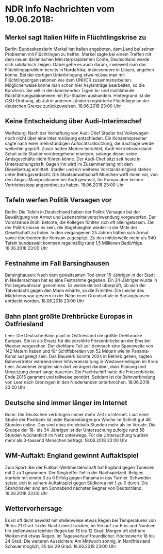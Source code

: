 # NDR Info Nachrichten vom 19.06.2018:


## Merkel sagt Italien Hilfe in Flüchtlingskrise zu
Berlin: Bundeskanzlerin Merkel hat Italien angeboten, dem Land bei seinen Problemen mit Flüchtlingen zu helfen. Merkel sagte bei einem Treffen mit dem neuen italienischen Ministerpräsidenten Conte, Deutschland werde sich solidarisch zeigen. Dabei gehe es auch darum, inwieweit man das Flüchtlingsproblem bereits in Nordafrika, insbesondere in Libyen, angehen könne. Bei der dortigen Unterbringung etwa müsse man mit Flüchtlingsorganisationen wie dem UNHCR zusammenarbeiten. Möglicherweise könne man schon hier Asylanträge bearbeiten, so die Kanzlerin. Sie will in den kommenden Tagen bi- und multilaterale Rückführungsabkommen mit EU-Staaten aushandeln. Hintergrund ist die CSU-Drohung, ab Juli in anderen Ländern registrierte Flüchtlinge an der deutschen Grenze zurückzuweisen. 18.06.2018 23:00 Uhr 

## Keine Entscheidung über Audi-Interimschef
Wolfsburg: Nach der Verhaftung von Audi-Chef Stadler hat Volkswagen noch nicht über eine Interimslösung entschieden. Ein Konzernsprecher sagte nach einer mehrstündigen Aufsichtsratssitzung, die Sachlage werde weiterhin geprüft. Zuvor hatten Medien berichtet, Audi-Vertriebsvorstand Schot solle Stadler vorübergehend ersetzen, solange dieser seine Amtsgeschäfte nicht führen könne. Der Audi-Chef sitzt seit heute in Untersuchungshaft. Gegen ihn wird im Zusammenhang mit dem Dieselbetrug ermittelt. Stadler und ein weiteres Vorstandsmitglied stehen unter Betrugsverdacht. Die Staatsanwaltschaft München wirft ihnen vor, von den Abgas-Manipulationen bei Audi gewusst, für Europa aber keinen Vertriebsstopp angeordnet zu haben. 18.06.2018 23:00 Uhr 

## Tafeln werfen Politik Versagen vor
Berlin: Die Tafeln in Deutschland haben der Politik Versagen bei der Bewältigung von Armut und Lebensmittelverschwendung vorgeworfen. Der Vorsitzende Brühl betonte, die Kollegen fühlten sich oft alleingelassen. Ziel der Politik müsse es sein, die Abgehängten wieder in die Mitte der Gesellschaft zu holen. In den vergangenen 25 Jahren hätten sich Armut sowie überbordender Konsum zugespitzt. Zu den mittlerweile mehr als 940 Tafeln bundesweit kommen regelmäßig rund 1,5 Millionen Bedürftige. 18.06.2018 23:00 Uhr 

## Festnahme im Fall Barsinghausen
Barsinghausen: 	Nach dem gewaltsamen Tod einer 16-Jährigen in der Stadt in Niedersachsen hat es eine Festnahme gegeben. Ein 24-Jähriger wurde in Polizeigewahrsam genommen. Es werde derzeit überprüft, ob sich der Tatverdacht gegen den Mann erhärte, so die Ermittler. Die Leiche des Mädchens war gestern in der Nähe einer Grundschule in Barsinghausen entdeckt worden. 18.06.2018 23:00 Uhr 

## Bahn plant größte Drehbrücke Europas in Ostfriesland
Leer: Die Deutsche Bahn plant in Ostfriesland die größte Drehbrücke Europas. Sie ist als Ersatz für die zerstörte Friesenbrücke an der Ems bei Weener vorgesehen. Der drehbare Teil soll demnach eine Spannweite von 142 Metern haben und für Schiffsbreiten von 52 Metern wie im Panama-Kanal ausgelegt sein. Das Bauwerk könnte 2024 in Betrieb gehen, sagten Bahnvertreter während einer Infoveranstaltung in Westoverledingen im Kreis Leer. Anwohner zeigten sich dort verärgert darüber, dass Planung und Umsetzung derart lange dauerten. Ein Frachtschiff hatte die Friesenbrücke Ende 2015 gerammt und teilweise zerstört. Seitdem ist die Bahnverbindung von Leer nach Groningen in den Niederlanden unterbrochen. 18.06.2018 23:00 Uhr 

## Deutsche sind immer länger im Internet
Bonn: Die Deutschen verbringen immer mehr Zeit im Internet. Laut einer Studie der Postbank ist jeder Bundesbürger pro Woche im Schnitt gut 46 Stunden online. Das sind etwa dreieinhalb Stunden mehr als im Vorjahr. Die Gruppe der 18- bis 34-Jährigen ist der Untersuchung zufolge rund 58 Stunden wöchentlich im Netz unterwegs. Für die Untersuchung wurden mehr als 3-tausend Menschen befragt. 18.06.2018 23:00 Uhr 

## WM-Auftakt: England gewinnt Auftaktspiel
Zum Sport: Bei der Fußball-Weltmeisterschaft hat England gegen Tunesien mit 2 zu 1 gewonnen. Der Siegtreffer fiel in der Nachspielzeit. Belgien startete mit einem 3 zu 0 Erfolg gegen Panama in das Turnier. Schweden setzte sich in seinem Auftaktspiel gegen Südkorea mit 1 zu 0 durch. Die Skandinavier sind am Sonnabend nächster Gegner von Deutschland. 18.06.2018 23:00 Uhr 

## Wettervorhersage
Es ist oft dicht bewölkt mit stellenweise etwas Regen bei Temperaturen von 16 bis 21 Grad. In der Nacht meist trocken, im Verlauf zur Ems und Nordsee hin stellenweise leichter Regen bei 16 bis 12 Grad. Morgen oft dichtere Wolken mit etwas Regen, im Tagesverlauf freundlicher. Höchstwerte 18 bis 24 Grad. Die weiteren Aussichten: Am Mittwoch sonnig, in Nordfriesland Schauer möglich, 20 bis 29 Grad. 18.06.2018 23:00 Uhr 

